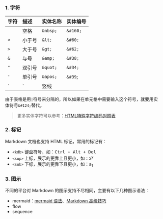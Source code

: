 ### 1. 字符

  字符          |   描述   | 实体名称 | 实体编号
:--------------|:-------|:---------|:--------
<code> </code> | 空格    | `&nbsp;` | `&#160;`
 `<`           | 小于号  | `&lt;`   | `&#60;`
 `>`           | 大于号  | `&gt;`   | `&#62;`
 `&`           | 与号    | `&amp;`  | `&#38;`
 `"`           | 双引号  | `&quot;` | `&#34;`
 `'`           | 单引号  | `&apos;` | `&#39`;
 `|`           | 竖线    |          | `&#124;`

由于表格是用`|`符号来分隔的，所以如果在单元格中需要输入这个符号，就要用实体符号`&#124;`替代。

> 更多实体字符可以参考：[HTML特殊字符编码对照表](https://www.jb51.net/onlineread/htmlchar.htm)

### 2. 标记

Markdown 文档也支持 HTML 标记，常用的标记有：

* `<kdb>` 键盘符号，如：<kbd>Ctrl + Alt + Del</kbd>
* `<sup>` 上标，展示的更靠上且更小，如：x<sup>y</sup>
* `<sub>` 下标，展示的更靠下且更小，如：a<sub>1<sub>

### 3. 图示

不同的平台对 Markdown 的图示支持不尽相同，主要有以下几种图示语法：

* mermaid：[mermaid 语法](https://cloud.tencent.com/developer/article/1334691)、[Markdown 高级技巧](https://www.runoob.com/markdown/md-advance.html)
* flow
* sequence

